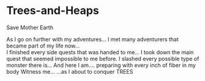 # Trees-and-Heaps
Save Mother Earth


As I go on further with my adventures...
I met many adventurers that became part of my life now...  
I finished every side quests that was handed to me...
I took down the main quest that seemed impossible to me before.
I slashed every possible type of monster there is...
And here I am.... preparing with every inch of fiber in my body
Witness me...
...as I about to conquer TREES
